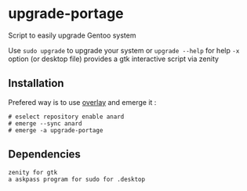 # upgrade-portage
Script to easily upgrade Gentoo system

Use `sudo upgrade` to upgrade your system or `upgrade --help` for help
`-x` option (or desktop file) provides a gtk interactive script via zenity

## Installation
Prefered way is to use [overlay](https://github.com/Anard/anard-overlay) and emerge it :
```
# eselect repository enable anard
# emerge --sync anard
# emerge -a upgrade-portage
```

## Dependencies
```
zenity for gtk
a askpass program for sudo for .desktop
```

